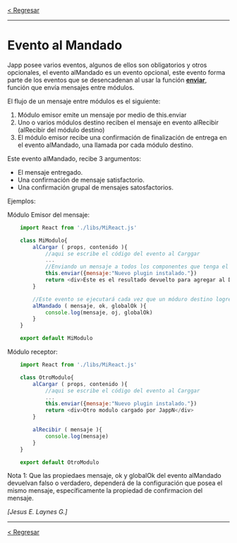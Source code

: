 [< Regresar](Indice.md)

---
# Evento al Mandado
Japp posee varios eventos, algunos de ellos son obligatorios y otros opcionales, el evento alMandado es un evento opcional, este evento forma parte de los eventos que se desencadenan al usar la función [**enviar**](Enviar.md), función que envía mensajes entre módulos.

El flujo de un mensaje entre módulos es el siguiente:

1. Módulo emisor emite un mensaje por medio de this.enviar
2. Uno o varios módulos destino reciben el mensaje en evento alRecibir (alRecibir del módulo destino)
3. El módulo emisor recibe una confirmación de finalización de entrega en el evento alMandado, una llamada por cada módulo destino.

Este evento alMandado, recibe 3 argumentos:
- El mensaje entregado. 
- Una confirmación de mensaje satisfactorio. 
- Una confirmación grupal de mensajes satosfactorios. 


Ejemplos: 

Módulo Emisor del mensaje: 

```js
    import React from './libs/MiReact.js'

    class MiModulo{
        alCargar ( props, contenido ){
            //aqui se escribe el código del evento al Carggar
            ...
            //Enviando un mensaje a todos los componentes que tenga el evento alRecibir
            this.enviar({mensaje:"Nuevo plugin instalado."})
            return <div>Este es el resultado devuelto para agregar al DOM</div>
        }

        //Este evento se ejecutará cada vez que un móduro destino logré recibir el mensaje. 
        alMandado ( mensaje, ok, globalOk ){
            console.log(mensaje, oj, globalOk)
        } 
    }

    export default MiModulo
```

Módulo receptor: 
```js
    import React from './libs/MiReact.js'

    class OtroModulo{
        alCargar ( props, contenido ){
            //aqui se escribe el código del evento al Carggar
            ...
            this.enviar({mensaje:"Nuevo plugin instalado."})
            return <div>Otro modulo cargado por JappN</div>
        }

        alRecibir ( mensaje ){
            console.log(mensaje)
        } 
    }

    export default OtroModulo
```

Nota 1: Que las propiedaes mensaje, ok y globalOk del evento alMandado devuelvan falso o verdadero, dependerá de la configuración que posea el mismo mensaje, específicamente la propiedad de confirmacion del mensaje.


*[Jesus E. Laynes G.]*

---
[< Regresar](Indice.md)